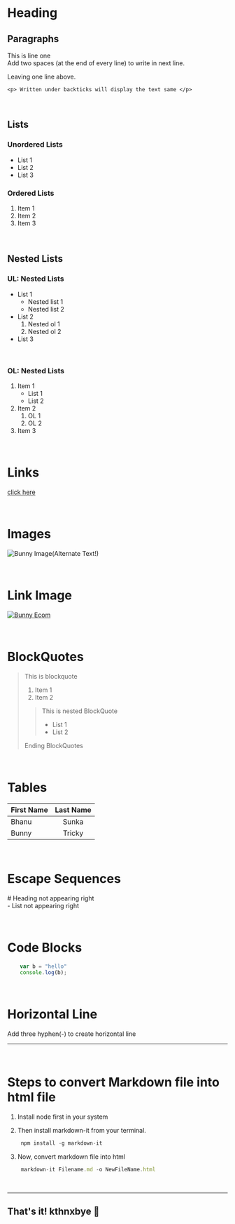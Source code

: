 <!--* Comments in Markdown (Same as HTML) -->

<!-- Markdown is a lightweight MARKUP language that you can use to add formatting elements to plaintext text documents. 
Created by John Gruber in 2004, Markdown is now one of the world’s most popular markup languages. -->

# Heading

<!-- ## Total 6 types of headings .. For every size add 6 times #
### After completion of every heading leave one line -->
<!-- <h1> Heading written in HTML tags </h1> -->

<!--* Paragraphs in Markdown -->
## Paragraphs

This is line one  
Add two spaces (at the end of every line) to write in next line.

Leaving one line above.
<!-- <p> Paragraphs written in HTML tags </p> -->
`<p> Written under backticks will display the text same </p>`

<!-- Or else add <br> tag for line break -->
</br>

## Lists

### Unordered Lists
<!-- Even (*, +) works as unordered lists  -->
- List 1
- List 2
- List 3

### Ordered Lists

1. Item 1
2. Item 2
3. Item 3

</br>

## Nested Lists

### UL: Nested Lists
<!-- For Unordered Lists ==> 2 Space Indentation -->
- List 1
  - Nested list 1
  - Nested list 2
- List 2
  1. Nested ol 1
  2. Nested ol 2
- List 3

</br>

### OL: Nested Lists
<!-- For Ordered Lists ==> 3 Space Indentation -->
1. Item 1
   - List 1
   - List 2
2. Item 2
   1. OL 1
   2. OL 2
3. Item 3

</br>

# Links

[click here](https://bhanu1776.github.io/Ecommerce.github.io/ "This is the way to add ToolTip text")  

</br>

# Images

![Bunny Image(Alternate Text!)](https://bhanu1776.github.io/Ecommerce.github.io/Img/Logo.png "Title of the Image(On hover)")

</br>

# Link Image
<!-- First image syntax in [] then link syntax -->
[![Bunny Ecom](https://bhanu1776.github.io/Ecommerce.github.io/Img/k20p.png "Click on the Image!")](https://bhanu1776.github.io/Ecommerce.github.io/)

</br>

# BlockQuotes

> This is blockquote
>
> 1. Item 1
> 2. Item 2
>
>> This is nested BlockQuote
>>
>> - List 1
>> - List 2  
>>
> Ending BlockQuotes

</br>

# Tables
<!-- Simplest way to generate tables in md ==> https://tableconvert.com/markdown-generator-->

| First Name | Last Name |
| :--------- | :-------: |
| Bhanu      |   Sunka   |
| Bunny      |  Tricky   |

</br>

# Escape Sequences

\# Heading not appearing right  
\- List not appearing right

</br>

# Code Blocks
<!-- Language name for syntax highlighting -->

```javascript
    var b = "hello"
    console.log(b);
```

</br>

# Horizontal Line

Add three hyphen(-) to create horizontal line

---

</br>

# Steps to convert Markdown file into html file

1. Install node first in your system
2. Then install markdown-it from your terminal.

   ```javascript
    npm install -g markdown-it
   ```

3. Now, convert markdown file into html

   ```javascript
    markdown-it Filename.md -o NewFileName.html
   ```

</br>

---

## That's it! kthnxbye 🚀
